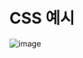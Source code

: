 # CSS 예시

![image](https://user-images.githubusercontent.com/57892556/150641549-610a1438-15e2-4915-bc14-0d1b2f9d9736.png)
